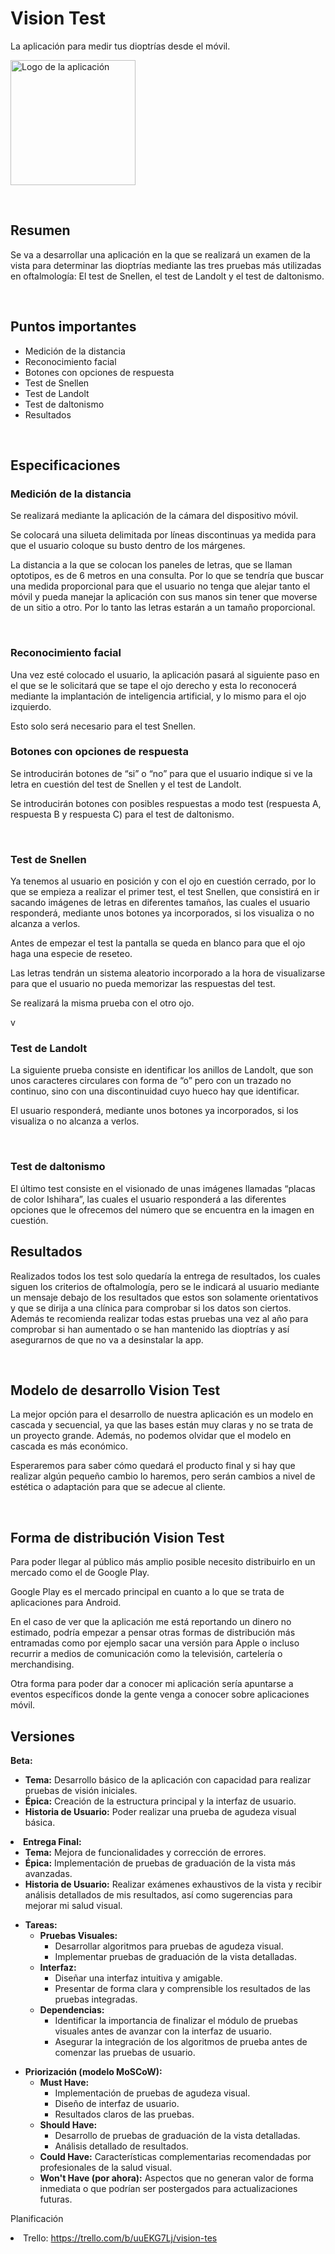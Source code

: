 <h1>Vision Test</h1>
<p>La aplicación para medir tus dioptrías desde el móvil.</p>
<p><img src="https://github.com/valen28030/Vision_Test/assets/167770750/e5d718e0-a195-4f2c-9b54-9e35241324bd" alt="Logo de la aplicación" width="200"></p>
&nbsp;
<h2>Resumen</h2>
<p>Se va a desarrollar una aplicación en la que se realizará un examen de la vista para determinar las dioptrías mediante las tres pruebas más utilizadas en oftalmología: El test de Snellen, el test de Landolt y el test de daltonismo.</p>
&nbsp;
<h2>Puntos importantes</h2>
<ul>
  <li>Medición de la distancia</li>
  <li>Reconocimiento facial</li>
  <li>Botones con opciones de respuesta</li>
  <li>Test de Snellen</li>
  <li>Test de Landolt</li>
  <li>Test de daltonismo</li>
  <li>Resultados</li>
</ul>
&nbsp;
<h2>Especificaciones</h2>
<h3>Medición de la distancia</h3>
<p>Se realizará mediante la aplicación de la cámara del dispositivo móvil.</p>
<p>Se colocará una silueta delimitada por líneas discontinuas ya medida para que el usuario coloque su busto dentro de los márgenes.</p>
<p>La distancia a la que se colocan los paneles de letras, que se llaman optotipos, es de 6 metros en una consulta. Por lo que se tendría que buscar una medida proporcional para que el usuario no tenga que alejar tanto el móvil y pueda manejar la aplicación con sus manos sin tener que moverse de un sitio a otro. Por lo tanto las letras estarán a un tamaño proporcional.</p>
&nbsp;
<h3>Reconocimiento facial</h3>
<p>Una vez esté colocado el usuario, la aplicación pasará al siguiente paso en el que se le solicitará que se tape el ojo derecho y esta lo reconocerá mediante la implantación de inteligencia artificial, y lo mismo para el ojo izquierdo.</p>
<p>Esto solo será necesario para el test Snellen.</p>
<h3>Botones con opciones de respuesta</h3>
<p>Se introducirán botones de “si” o “no” para que el usuario indique si ve la letra en cuestión del test de Snellen y el test de Landolt.</p>
<p>Se introducirán botones con posibles respuestas a modo test (respuesta A, respuesta B y respuesta C) para el test de daltonismo.</p>
&nbsp;
<h3>Test de Snellen</h3>
<p>Ya tenemos al usuario en posición y con el ojo en cuestión cerrado, por lo que se empieza a realizar el primer test, el test Snellen, que consistirá en ir sacando imágenes de letras en diferentes tamaños, las cuales el usuario responderá, mediante unos botones ya incorporados, si los visualiza o no alcanza a verlos.</p>
<p>Antes de empezar el test la pantalla se queda en blanco para que el ojo haga una especie de reseteo.</p>
<p>Las letras tendrán un sistema aleatorio incorporado a la hora de visualizarse para que el usuario no pueda memorizar las respuestas del test.</p>
<p>Se realizará la misma prueba con el otro ojo.</p>
v
<h3>Test de Landolt</h3>
<p>La siguiente prueba consiste en identificar los anillos de Landolt, que son unos caracteres circulares con forma de “o” pero con un trazado no continuo, sino con una discontinuidad cuyo hueco hay que identificar.</p>
<p>El usuario responderá, mediante unos botones ya incorporados, si los visualiza o no alcanza a verlos.</p>
&nbsp;
<h3>Test de daltonismo</h3>
<p>El último test consiste en el visionado de unas imágenes llamadas “placas de color Ishihara”, las cuales el usuario responderá a las diferentes opciones que le ofrecemos del número que se encuentra en la imagen en cuestión.</p>
<h2>Resultados</h2>
<p>Realizados todos los test solo quedaría la entrega de resultados, los cuales siguen los criterios de oftalmología, pero se le indicará al usuario mediante un mensaje debajo de los resultados que estos son solamente orientativos y que se dirija a una clínica para comprobar si los datos son ciertos. Además te recomienda realizar todas estas pruebas una vez al año para comprobar si han aumentado o se han mantenido las dioptrías y así asegurarnos de que no va a desinstalar la app.</p>
&nbsp;
<h2>Modelo de desarrollo Vision Test</h2>
<p>La mejor opción para el desarrollo de nuestra aplicación es un modelo en cascada y secuencial, ya que las bases están muy claras y no se trata de un proyecto grande. Además, no podemos olvidar que el modelo en cascada es más económico.</p>
<p>Esperaremos para saber cómo quedará el producto final y si hay que realizar algún pequeño cambio lo haremos, pero serán cambios a nivel de estética o adaptación para que se adecue al cliente.</p>
&nbsp;
<h2>Forma de distribución Vision Test</h2>
<p>Para poder llegar al público más amplio posible necesito distribuirlo en un mercado como el de Google Play.</p>
<p>Google Play es el mercado principal en cuanto a lo que se trata de aplicaciones para Android.</p>
<p>En el caso de ver que la aplicación me está reportando un dinero no estimado, podría empezar a pensar otras formas de distribución más entramadas como por ejemplo sacar una versión para Apple o incluso recurrir a medios de comunicación como la televisión, cartelería o merchandising.</p>
<p>Otra forma para poder dar a conocer mi aplicación sería apuntarse a eventos específicos donde la gente venga a conocer sobre aplicaciones móvil.</p>

<h2>Versiones</h2>
<b>Beta:</b>
<ul>
      <li><b>Tema:</b> Desarrollo básico de la aplicación con capacidad para realizar pruebas de visión iniciales.</li>
      <li><b>Épica:</b> Creación de la estructura principal y la interfaz de usuario.</li>
      <li><b>Historia de Usuario:</b> Poder realizar una prueba de agudeza visual básica.</li>
    </ul>
  </li>
  <li>
    <b>Entrega Final:</b>
    <ul>
      <li><b>Tema:</b> Mejora de funcionalidades y corrección de errores.</li>
      <li><b>Épica:</b> Implementación de pruebas de graduación de la vista más avanzadas.</li>
      <li><b>Historia de Usuario:</b> Realizar exámenes exhaustivos de la vista y recibir análisis detallados de mis resultados, así como sugerencias para mejorar mi salud visual.</li>
    </ul>
  </li>
</ul>

<ul>
  <li>
    <b>Tareas:</b>
    <ul>
      <li><b>Pruebas Visuales:</b>
        <ul>
          <li>Desarrollar algoritmos para pruebas de agudeza visual.</li>
          <li>Implementar pruebas de graduación de la vista detalladas.</li>
        </ul>
      </li>
      <li><b>Interfaz:</b>
        <ul>
          <li>Diseñar una interfaz intuitiva y amigable.</li>
          <li>Presentar de forma clara y comprensible los resultados de las pruebas integradas.</li>
        </ul>
      </li>
      <li><b>Dependencias:</b>
        <ul>
          <li>Identificar la importancia de finalizar el módulo de pruebas visuales antes de avanzar con la interfaz de usuario.</li>
          <li>Asegurar la integración de los algoritmos de prueba antes de comenzar las pruebas de usuario.</li>
        </ul>
      </li>
    </ul>
  </li>
</ul>

<ul>
  <li>
    <b>Priorización (modelo MoSCoW):</b>
    <ul>
      <li><b>Must Have:</b>
        <ul>
          <li>Implementación de pruebas de agudeza visual.</li>
          <li>Diseño de interfaz de usuario.</li>
          <li>Resultados claros de las pruebas.</li>
        </ul>
      </li>
      <li><b>Should Have:</b>
        <ul>
          <li>Desarrollo de pruebas de graduación de la vista detalladas.</li>
          <li>Análisis detallado de resultados.</li>
        </ul>
      </li>
      <li><b>Could Have:</b> Características complementarias recomendadas por profesionales de la salud visual.</li>
      <li><b>Won't Have (por ahora):</b> Aspectos que no generan valor de forma inmediata o que podrían ser postergados para actualizaciones futuras.</li>
    </ul>
  </li>
</ul>

<p>Planificación</p>
  <li>Trello: <a href="https://trello.com/b/uuEKG7Lj/vision-tes">https://trello.com/b/uuEKG7Lj/vision-tes</a></li>
</ul>
